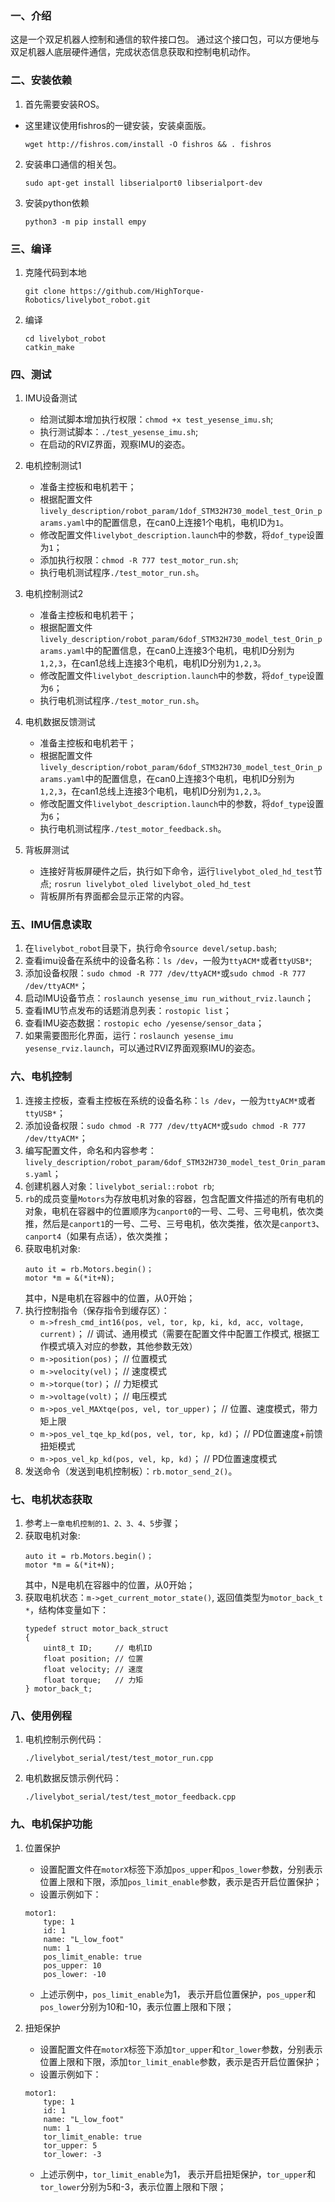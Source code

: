 

### 一、介绍
这是一个双足机器人控制和通信的软件接口包。
通过这个接口包，可以方便地与双足机器人底层硬件通信，完成状态信息获取和控制电机动作。

### 二、安装依赖

1. 首先需要安装ROS。
* 这里建议使用fishros的一键安装，安装桌面版。
    ```
    wget http://fishros.com/install -O fishros && . fishros
    ```

2. 安装串口通信的相关包。
    ```
    sudo apt-get install libserialport0 libserialport-dev
    ```

3. 安装python依赖
    ```
    python3 -m pip install empy
    ```

### 三、编译

1. 克隆代码到本地

    ```
    git clone https://github.com/HighTorque-Robotics/livelybot_robot.git
    ```

2. 编译

    ```
    cd livelybot_robot
    catkin_make
    ```

### 四、测试

1. IMU设备测试
    * 给测试脚本增加执行权限：`chmod +x test_yesense_imu.sh`;
    * 执行测试脚本：`./test_yesense_imu.sh`;
    * 在启动的RVIZ界面，观察IMU的姿态。

2. 电机控制测试1
    * 准备主控板和电机若干；
    * 根据配置文件`lively_description/robot_param/1dof_STM32H730_model_test_Orin_params.yaml`中的配置信息，在can0上连接1个电机，电机ID为`1`。
    * 修改配置文件`livelybot_description.launch`中的参数，将`dof_type`设置为`1`；
    * 添加执行权限：`chmod -R 777 test_motor_run.sh`;
    * 执行电机测试程序`./test_motor_run.sh`。

3. 电机控制测试2
    * 准备主控板和电机若干；
    * 根据配置文件`lively_description/robot_param/6dof_STM32H730_model_test_Orin_params.yaml`中的配置信息，在can0上连接3个电机，电机ID分别为`1,2,3`，在can1总线上连接3个电机，电机ID分别为`1,2,3`。
    * 修改配置文件`livelybot_description.launch`中的参数，将`dof_type`设置为`6`；
    * 执行电机测试程序`./test_motor_run.sh`。

4. 电机数据反馈测试
    * 准备主控板和电机若干；
    * 根据配置文件`lively_description/robot_param/6dof_STM32H730_model_test_Orin_params.yaml`中的配置信息，在can0上连接3个电机，电机ID分别为`1,2,3`，在can1总线上连接3个电机，电机ID分别为`1,2,3`。
    * 修改配置文件`livelybot_description.launch`中的参数，将`dof_type`设置为`6`；
    * 执行电机测试程序`./test_motor_feedback.sh`。

5. 背板屏测试
    * 连接好背板屏硬件之后，执行如下命令，运行`livelybot_oled_hd_test`节点;
    ```rosrun livelybot_oled livelybot_oled_hd_test```
    * 背板屏所有界面都会显示正常的内容。

### 五、IMU信息读取
1. 在`livelybot_robot`目录下，执行命令`source devel/setup.bash`;
2. 查看imu设备在系统中的设备名称：`ls /dev`，一般为`ttyACM*`或者`ttyUSB*`;
3. 添加设备权限：`sudo chmod -R 777 /dev/ttyACM*`或`sudo chmod -R 777 /dev/ttyACM*`；
4. 启动IMU设备节点：`roslaunch yesense_imu run_without_rviz.launch`；
5. 查看IMU节点发布的话题消息列表：`rostopic list`；
6. 查看IMU姿态数据：`rostopic echo /yesense/sensor_data`；
7. 如果需要图形化界面，运行：`roslaunch yesense_imu yesense_rviz.launch`，可以通过RVIZ界面观察IMU的姿态。

### 六、电机控制
1. 连接主控板，查看主控板在系统的设备名称：`ls /dev`，一般为`ttyACM*`或者`ttyUSB*`；
2. 添加设备权限：`sudo chmod -R 777 /dev/ttyACM*`或`sudo chmod -R 777 /dev/ttyACM*`；
3. 编写配置文件，命名和内容参考：
    `lively_description/robot_param/6dof_STM32H730_model_test_Orin_params.yaml`；
4. 创建机器人对象：`livelybot_serial::robot rb`;
5. `rb`的成员变量`Motors`为存放电机对象的容器，包含配置文件描述的所有电机的对象，电机在容器中的位置顺序为`canport0`的一号、二号、三号电机，依次类推，然后是`canport1`的一号、二号、三号电机，依次类推，依次是`canport3`、`canport4`（如果有点话），依次类推；
6. 获取电机对象:
    ```
    auto it = rb.Motors.begin()；
    motor *m = &(*it+N);
    ```
    其中，N是电机在容器中的位置，从0开始；
7. 执行控制指令（保存指令到缓存区）：
    * `m->fresh_cmd_int16(pos, vel, tor, kp, ki, kd, acc, voltage, current)`；  // 调试、通用模式（需要在配置文件中配置工作模式, 根据工作模式填入对应的参数，其他参数无效）
    * `m->position(pos)`；  // 位置模式
    * `m->velocity(vel)`；  // 速度模式
    * `m->torque(tor)`；    // 力矩模式
    * `m->voltage(volt)`；   // 电压模式
    * `m->pos_vel_MAXtqe(pos, vel, tor_upper)`；    // 位置、速度模式，带力矩上限
    * `m->pos_vel_tqe_kp_kd(pos, vel, tor, kp, kd)`； // PD位置速度+前馈扭矩模式
    * `m->pos_vel_kp_kd(pos, vel, kp, kd)`；     // PD位置速度模式
6. 发送命令（发送到电机控制板）：`rb.motor_send_2()`。

### 七、电机状态获取

1. 参考`上一章电机控制的1、2、3、4、5`步骤；
2. 获取电机对象:
    ```
    auto it = rb.Motors.begin()；
    motor *m = &(*it+N);
    ```
    其中，N是电机在容器中的位置，从0开始；
3. 获取电机状态：`m->get_current_motor_state()`, 返回值类型为`motor_back_t *`，结构体变量如下：
    ```
    typedef struct motor_back_struct
    {
        uint8_t ID;     // 电机ID
        float position; // 位置
        float velocity; // 速度
        float torque;   // 力矩
    } motor_back_t;
    ```

### 八、使用例程

1. 电机控制示例代码：
    ```
    ./livelybot_serial/test/test_motor_run.cpp
    ```

2. 电机数据反馈示例代码：
    ```
    ./livelybot_serial/test/test_motor_feedback.cpp
    ```

### 九、电机保护功能

1. 位置保护
    * 设置配置文件在`motorX`标签下添加`pos_upper`和`pos_lower`参数，分别表示位置上限和下限，添加`pos_limit_enable`参数，表示是否开启位置保护；
    * 设置示例如下：
    ```
    motor1:
        type: 1
        id: 1
        name: "L_low_foot"
        num: 1
        pos_limit_enable: true
        pos_upper: 10
        pos_lower: -10
    ```
    * 上述示例中，`pos_limit_enable`为1， 表示开启位置保护，`pos_upper`和`pos_lower`分别为10和-10，表示位置上限和下限；

2. 扭矩保护
    * 设置配置文件在`motorX`标签下添加`tor_upper`和`tor_lower`参数，分别表示位置上限和下限，添加`tor_limit_enable`参数，表示是否开启位置保护；
    * 设置示例如下：
    ```
    motor1:
        type: 1
        id: 1
        name: "L_low_foot"
        num: 1
        tor_limit_enable: true
        tor_upper: 5
        tor_lower: -3
    ```
    * 上述示例中，`tor_limit_enable`为1， 表示开启扭矩保护，`tor_upper`和`tor_lower`分别为5和-3，表示位置上限和下限；